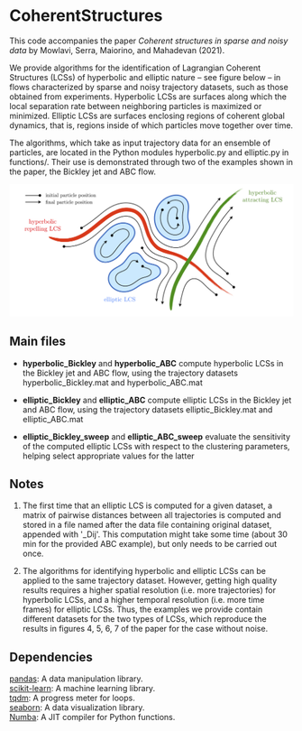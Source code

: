 # CoherentStructures

This code accompanies the paper *Coherent structures in sparse and noisy data* by Mowlavi, Serra, Maiorino, and Mahadevan (2021).

We provide algorithms for the identification of Lagrangian Coherent Structures (LCSs) of hyperbolic and elliptic nature – see figure below – in flows characterized by sparse and noisy trajectory datasets, such as those obtained from experiments. Hyperbolic LCSs are surfaces along which the local separation rate between neighboring particles is maximized or minimized. Elliptic LCSs are surfaces enclosing regions of coherent global dynamics, that is, regions inside of
which particles move together over time.

The algorithms, which take as input trajectory data for an ensemble of particles, are located in the Python modules hyperbolic.py and elliptic.py in functions/. Their use is demonstrated through two of the examples shown in the paper, the Bickley jet and ABC flow.

![sketch](./sketch.png)

## Main files

* **hyperbolic_Bickley** and **hyperbolic_ABC** compute hyperbolic LCSs in the Bickley jet and ABC flow, using the trajectory datasets hyperbolic_Bickley.mat and hyperbolic_ABC.mat

* **elliptic_Bickley** and **elliptic_ABC** compute elliptic LCSs in the Bickley jet and ABC flow, using the trajectory datasets elliptic_Bickley.mat and elliptic_ABC.mat

* **elliptic_Bickley_sweep** and **elliptic_ABC_sweep** evaluate the sensitivity of the computed elliptic LCSs with respect to the clustering parameters, helping select appropriate values for the latter

## Notes

1. The first time that an elliptic LCS is computed for a given dataset, a matrix of pairwise distances between all trajectories is computed and stored in a file named after the data file containing original dataset, appended with '_Dij'. This computation might take some time (about 30 min for the provided ABC example), but only needs to be carried out once.

2. The algorithms for identifying hyperbolic and elliptic LCSs can be applied to the same trajectory dataset. However, getting high quality results requires a higher spatial resolution (i.e. more trajectories) for hyperbolic LCSs, and a higher temporal resolution (i.e. more time frames) for elliptic LCSs. Thus, the examples we provide contain different datasets for the two types of LCSs, which reproduce the results in figures 4, 5, 6, 7 of the paper for the case without noise.

## Dependencies

[pandas](https://pandas.pydata.org): A data manipulation library.  
[scikit-learn](https://scikit-learn.org/): A machine learning library.  
[tqdm](https://pypi.org/project/tqdm/): A progress meter for loops.  
[seaborn](https://pypi.org/project/tqdm/): A data visualization library.  
[Numba](https://numba.pydata.org): A JIT compiler for Python functions.